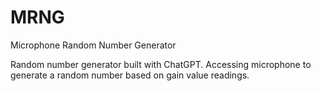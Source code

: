 # MRNG
Microphone Random Number Generator

Random number generator built with ChatGPT. Accessing microphone to generate a random number based on gain value readings.
